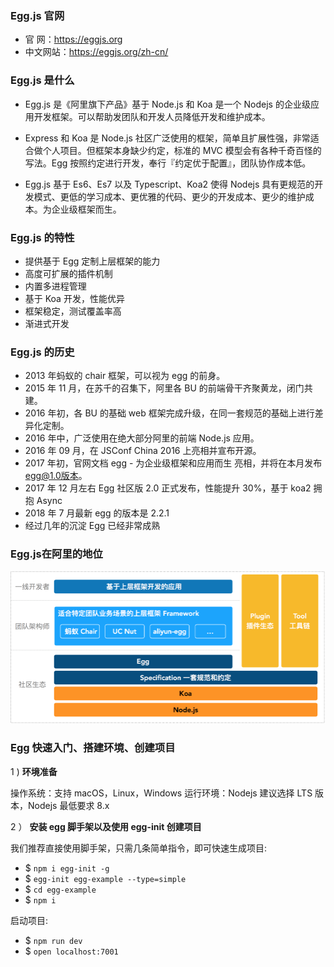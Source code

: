 ### Egg.js 官网

- 官 网：https://eggjs.org
- 中文网站：https://eggjs.org/zh-cn/

### Egg.js 是什么

- Egg.js 是《阿里旗下产品》基于 Node.js 和 Koa 是一个 Nodejs 的企业级应用开发框架。可以帮助发团队和开发人员降低开发和维护成本。

- Express 和 Koa 是 Node.js 社区广泛使用的框架，简单且扩展性强，非常适合做个人项目。但框架本身缺少约定，标准的 MVC 模型会有各种千奇百怪的写法。Egg 按照约定进行开发，奉行『约定优于配置』，团队协作成本低。

- Egg.js 基于 Es6、Es7 以及 Typescript、Koa2 使得 Nodejs 具有更规范的开发模式、更低的学习成本、更优雅的代码、更少的开发成本、更少的维护成本。为企业级框架而生。

### Egg.js 的特性

- 提供基于 Egg 定制上层框架的能力
- 高度可扩展的插件机制
- 内置多进程管理
- 基于 Koa 开发，性能优异
- 框架稳定，测试覆盖率高
- 渐进式开发

### Egg.js 的历史

- 2013 年蚂蚁的 chair 框架，可以视为 egg 的前身。
- 2015 年 11 月，在苏千的召集下，阿里各 BU 的前端骨干齐聚黄龙，闭门共建。
- 2016 年初，各 BU 的基础 web 框架完成升级，在同一套规范的基础上进行差异化定制。
- 2016 年中，广泛使用在绝大部分阿里的前端 Node.js 应用。
- 2016 年 09 月，在 JSConf China 2016 上亮相并宣布开源。
- 2017 年初，官网文档 egg - 为企业级框架和应用而生 亮相，并将在本月发布 egg@1.0版本。
- 2017 年 12 月左右 Egg 社区版 2.0 正式发布，性能提升 30%，基于 koa2 拥抱 Async
- 2018 年 7 月最新 egg 的版本是 2.2.1
- 经过几年的沉淀 Egg 已经非常成熟

### Egg.js在阿里的地位

<div align="center">
    <img width="600" src="../screenshot/1.png">
</div>

### Egg 快速入门、搭建环境、创建项目

1 ) **环境准备**

操作系统：支持 macOS，Linux，Windows
运行环境：Nodejs 建议选择 LTS 版本，Nodejs 最低要求 8.x

2 ） **安装 egg 脚手架以及使用 egg-init 创建项目**

我们推荐直接使用脚手架，只需几条简单指令，即可快速生成项目:

- $ `npm i egg-init -g`
- $ `egg-init egg-example --type=simple`
- $ `cd egg-example`
- $ `npm i`

启动项目:

- $ `npm run dev`
- $ `open localhost:7001`
